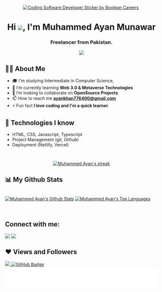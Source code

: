 

<p align="center">
<a href ="https://github.com/AyanKhan090400"><img src="https://media2.giphy.com/media/cUAGuLiEcTBwRfkAQq/giphy.gif?cid=ecf05e474bjrlcjt6yc7w0t20djokbtl9i4e9iqkie9anv8i&amp;rid=giphy.gif&amp;ct=s" alt="Coding Software Developer Sticker by Boolean Careers" style="width: 350px; height: 250px; left: 0px; top: 0px;"></a>&nbsp
</p>


 <h1 align="center">Hi <img src="https://raw.githubusercontent.com/MartinHeinz/MartinHeinz/master/wave.gif" height="30px">, I'm Muhammed Ayan Munawar</h1>
 <h3 align="center">Freelancer from Pakistan.</h3>
 <p align="center">
<a href="https://github.com/AyanKhan090400"><img src="https://readme-typing-svg.herokuapp.com/?lines=MERN%20Stack%20Developer;Web-Developer%20;and;%20Mobile%20App%20developer;Self-taught-Programmer;Node%20Js%20Developer;2%20years%20of%20coding%20experience;Always%20learning%20new%20things&font=Fira%20Code&center=true&width=440&height=45&color=0844a3&vCenter=true&size=22"></a>
</p>
 

 ## 🙋‍♂️ About Me

- 🎓 I'm studying Intermediate in Computer Science,
- 🌱 I’m currently learning **Web 3.0 & Metaverse Technologies**
- 👯 I’m looking to collaborate on **OpenSource Projects**
- 📫 How to reach me **ayankhan776400@gmail.com**
- ⚡ Fun fact **I love coding and I'm a quick learner.**
 
 
 
 ## 🚀 Technologies I know

- HTML, CSS, Javascript, Typescript
- Project Management (git, Github)
- Deployment (Netlify, Vercel)
<br/>
 
 <p align="center">
    <a href="https://github.com/AyanKhan090400">
        <img title="🔥 Get streak stats for your profile at git.io/streak-stats" alt="Muhammed Ayan's streak" src="https://github-readme-streak-stats.herokuapp.com/?user=ayankhan090400&theme=black-ice&hide_border=true&stroke=0000&background=060A0CD0"/>
    </a>
</p>
 
 
 ## 📊 My Github Stats

  <br/>
    <a href="https://github.com/AyanKhan090400"><img alt="Muhammed Ayan's Github Stats" src="https://github-readme-stats.vercel.app/api?username=ayankhan090400&show_icons=true&count_private=true&theme=react&hide_border=true&bg_color=0D1117" /></a>
  <a href="https://github.com/AyanKhan090400"><img alt="Muhammed Ayan's Top Languages" src="https://github-readme-stats.vercel.app/api/top-langs/?username=ayankhan090400&langs_count=8&count_private=true&layout=compact&theme=react&hide_border=true&bg_color=0D1117" /></a>
  <br/>
  
  <br/>
<br/>



## Connect with me:
<p align="left">

<a href = "https://www.linkedin.com/in/ayan-khan-a2b2452ba/"><img src="https://img.icons8.com/fluent/48/000000/linkedin.png"/></a>
<a href = "https://www.facebook.com/profile.php?id=100062835643345"><img src="https://img.icons8.com/color/48/000000/facebook.png"/></a>

</p>


## ❤ Views and Followers
<a href="https://github.com/AyanKhan090400/github-profile-views-counter">
    <img src="https://komarev.com/ghpvc/?username=ayankhan090400">
</a>
<a href="https://github.com/AyanKhan090400?tab=followers"><img src="https://img.shields.io/github/followers/ayankhan090400?label=Followers&style=social" alt="GitHub Badge"></a>


 <br/>

 <img align='center'  height="70" alt="Thanks" width="100%" src="./Thanks.svg"/>  
